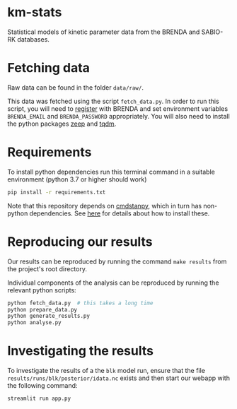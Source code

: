 km-stats
==============================

Statistical models of kinetic parameter data from the BRENDA and SABIO-RK databases.


Fetching data
=============

Raw data can be found in the folder `data/raw/`.

This data was fetched using the script `fetch_data.py`. In order to run
this script, you will need to
[register](https://www.brenda-enzymes.org/register.php) with BRENDA and set
environment variables `BRENDA_EMAIL` and `BRENDA_PASSWORD` appropriately. You
will also need to install the python packages
[zeep](https://docs.python-zeep.org/en/master/) and
[tqdm](https://github.com/tqdm/tqdm).


Requirements
============

To install python dependencies run this terminal command in a suitable environment (python 3.7 or higher should work)

```sh
pip install -r requirements.txt
```

Note that this repository depends on [cmdstanpy](cmdstanpy.readthedocs.io/), which in turn has non-python dependencies. See [here](https://cmdstanpy.readthedocs.io/en/v0.9.77/installation.html#installing-cmdstan) for details about how to install these.

Reproducing our results
=======================

Our results can be reproduced by running the command `make results` from the project's root directory.

Individual components of the analysis can be reproduced by running the relevant
python scripts:

```sh
python fetch_data.py  # this takes a long time
python prepare_data.py
python generate_results.py
python analyse.py
```

Investigating the results
=========================

To investigate the results of a the `blk` model run, ensure that the file
`results/runs/blk/posterior/idata.nc` exists and then start our webapp with the
following command:

```sh
streamlit run app.py
```
